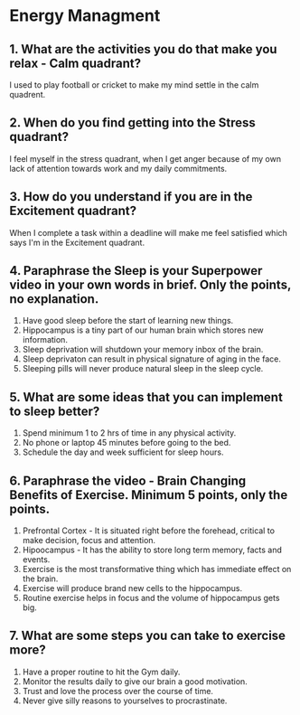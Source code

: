 # Energy Managment

## 1. What are the activities you do that make you relax - Calm quadrant?

I used to play football or cricket to make my mind settle in the calm quadrent.

## 2.  When do you find getting into the Stress quadrant?

I feel myself in the stress quadrant, when I get anger because of my own lack of attention towards work and my daily commitments.

## 3. How do you understand if you are in the Excitement quadrant?

When I complete a task within a deadline will make me feel satisfied which says I'm in the Excitement quadrant.

## 4. Paraphrase the Sleep is your Superpower video in your own words in brief. Only the points, no explanation.

1. Have good sleep before the start of learning new things.
2. Hippocampus is a tiny part of our human brain which stores new information.
3. Sleep deprivation will shutdown your memory inbox of the brain.
4. Sleep deprivaton can result in physical signature of aging in the face.
5. Sleeping pills will never produce natural sleep in the sleep cycle. 

## 5. What are some ideas that you can implement to sleep better?

1. Spend minimum 1 to 2 hrs of time in any physical activity.
2. No phone or laptop 45 minutes before going to the bed.
3. Schedule the day and week sufficient for sleep hours.

## 6. Paraphrase the video - Brain Changing Benefits of Exercise. Minimum 5 points, only the points.

1. Prefrontal Cortex - It is situated right before the forehead, critical to make decision, focus and attention. 
2. Hipoocampus - It has the ability to store long term memory, facts and events.
3. Exercise is the most transformative thing which has immediate effect on the brain.
4. Exercise will produce brand new cells to the hippocampus.
5. Routine exercise helps in focus and the volume of hippocampus gets big.

## 7. What are some steps you can take to exercise more?

1. Have a proper routine to hit the Gym daily.
2. Monitor the results daily to give our brain a good motivation.
3. Trust and love the process over the course of time.
4. Never give silly reasons to yourselves to procrastinate.